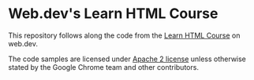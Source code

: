 # Web.dev's Learn HTML Course

This repository follows along the code from the [Learn HTML Course](https://web.dev/learn/html/) on web.dev.

The code samples are licensed under [Apache 2 license](https://www.apache.org/licenses/LICENSE-2.0) unless otherwise stated by the Google Chrome team and other contributors.
